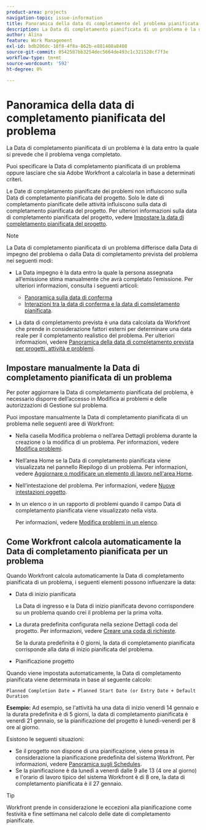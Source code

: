 ```yaml
---
product-area: projects
navigation-topic: issue-information
title: Panoramica della data di completamento del problema pianificata
description: La Data di completamento pianificata di un problema è la data entro la quale si prevede che il problema venga completato.
author: Alina
feature: Work Management
exl-id: bdb206dc-18f8-4f8a-862b-e881408a8408
source-git-commit: 0542587bb3254dec5664de493c1c321528cf7f3e
workflow-type: tm+mt
source-wordcount: '592'
ht-degree: 0%

---
```


# Panoramica della data di completamento pianificata del problema

<!--Audited: 08/2025-->

La Data di completamento pianificata di un problema è la data entro la quale si prevede che il problema venga completato.

Puoi specificare la Data di completamento pianificata di un problema oppure lasciare che sia Adobe Workfront a calcolarla in base a determinati criteri.

Le Date di completamento pianificate dei problemi non influiscono sulla Data di completamento pianificata del progetto. Solo le date di completamento pianificate delle attività influiscono sulla data di completamento pianificata del progetto. Per ulteriori informazioni sulla data di completamento pianificata del progetto, vedere [Impostare la data di completamento pianificata del progetto](../../../manage-work/projects/planning-a-project/project-planned-completion-date.md).

>[!NOTE]
>
>La Data di completamento pianificata di un problema differisce dalla Data di impegno del problema o dalla Data di completamento prevista del problema nei seguenti modi:
>
>* La Data impegno è la data entro la quale la persona assegnata all’emissione stima manualmente che avrà completato l’emissione. Per ulteriori informazioni, consulta i seguenti articoli:
>
>   * [Panoramica sulla data di conferma](../../../manage-work/projects/updating-work-in-a-project/overview-of-commit-dates.md)
>   * [Interazioni tra la data di conferma e la data di completamento pianificata](../../../manage-work/projects/updating-work-in-a-project/interactions-between-commit-and-planned-completion-dates.md).
>
>* La data di completamento prevista è una data calcolata da Workfront che prende in considerazione fattori esterni per determinare una data reale per il completamento realistico del problema. Per ulteriori informazioni, vedere [Panoramica della data di completamento prevista per progetti, attività e problemi](../../../manage-work/projects/planning-a-project/project-projected-completion-date.md).
>

## Impostare manualmente la Data di completamento pianificata di un problema

Per poter aggiornare la Data di completamento pianificata del problema, è necessario disporre dell’accesso in Modifica ai problemi e delle autorizzazioni di Gestione sul problema.

Puoi impostare manualmente la Data di completamento pianificata di un problema nelle seguenti aree di Workfront:

* Nella casella Modifica problema o nell’area Dettagli problema durante la creazione o la modifica di un problema. Per informazioni, vedere [Modifica problemi](../../../manage-work/issues/manage-issues/edit-issues.md).
* Nell’area Home se la Data di completamento pianificata viene visualizzata nel pannello Riepilogo di un problema. Per informazioni, vedere [Aggiornare o modificare un elemento di lavoro nell&#39;area Home](../../../workfront-basics/using-home/using-the-home-area/update-and-edit-work-item-home.md).
* Nell’intestazione del problema. Per informazioni, vedere [Nuove intestazioni oggetto](../../../workfront-basics/the-new-workfront-experience/new-object-headers.md).
* In un elenco o in un rapporto di problemi quando il campo Data di completamento pianificata viene visualizzato nella vista.

  Per informazioni, vedere [Modifica problemi in un elenco](../../../manage-work/issues/manage-issues/edit-issues-in-a-list.md).

## Come Workfront calcola automaticamente la Data di completamento pianificata per un problema

Quando Workfront calcola automaticamente la Data di completamento pianificata di un problema, i seguenti elementi possono influenzare la data:

* Data di inizio pianificata

  La Data di ingresso e la Data di inizio pianificata devono corrispondere su un problema quando crei il problema per la prima volta.

* La durata predefinita configurata nella sezione Dettagli coda del progetto. Per informazioni, vedere [Creare una coda di richieste](../../../manage-work/requests/create-and-manage-request-queues/create-request-queue.md).

  Se la durata predefinita è 0 giorni, la data di completamento pianificata corrisponde alla data di inizio pianificata del problema.

* Pianificazione progetto

Quando viene impostata automaticamente, la Data di completamento pianificata viene determinata in base al seguente calcolo:

```
Planned Completion Date = Planned Start Date (or Entry Date + Default Duration
```

**Esempio:** Ad esempio, se l&#39;attività ha una data di inizio venerdì 14 gennaio e la durata predefinita è di 5 giorni, la data di completamento pianificata è venerdì 21 gennaio, se la pianificazione del progetto è lunedì-venerdì per 8 ore al giorno.

Esistono le seguenti situazioni:

* Se il progetto non dispone di una pianificazione, viene presa in considerazione la pianificazione predefinita del sistema Workfront. Per informazioni, vedere [Panoramica sugli Schedules](../../../administration-and-setup/set-up-workfront/configure-timesheets-schedules/schedules-overview.md).
* Se la pianificazione è da lunedì a venerdì dalle 9 alle 13 (4 ore al giorno) e l&#39;orario di lavoro tipico del sistema Workfront è di 8 ore, la data di completamento pianificata è il 27 gennaio.

>[!TIP]
>
>Workfront prende in considerazione le eccezioni alla pianificazione come festività e fine settimana nel calcolo delle date di completamento pianificate.


